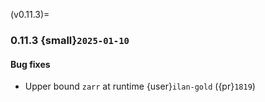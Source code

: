 (v0.11.3)=
### 0.11.3 {small}`2025-01-10`

#### Bug fixes

- Upper bound `zarr` at runtime {user}`ilan-gold` ({pr}`1819`)
